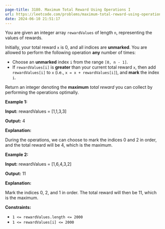 ```yaml
---
page-title: 3180. Maximum Total Reward Using Operations I
url: https://leetcode.com/problems/maximum-total-reward-using-operations-i/description/
date: 2024-06-10 21:51:17
---
```

You are given an integer array `rewardValues` of length `n`, representing the values of rewards.

Initially, your total reward `x` is 0, and all indices are **unmarked**. You are allowed to perform the following operation **any** number of times:

-   Choose an **unmarked** index `i` from the range `[0, n - 1]`.
-   If `rewardValues[i]` is **greater** than your current total reward `x`, then add `rewardValues[i]` to `x` (i.e., `x = x + rewardValues[i]`), and **mark** the index `i`.

Return an integer denoting the **maximum** *total reward* you can collect by performing the operations optimally.

**Example 1:**

**Input:** rewardValues = \[1,1,3,3\]

**Output:** 4

**Explanation:**

During the operations, we can choose to mark the indices 0 and 2 in order, and the total reward will be 4, which is the maximum.

**Example 2:**

**Input:** rewardValues = \[1,6,4,3,2\]

**Output:** 11

**Explanation:**

Mark the indices 0, 2, and 1 in order. The total reward will then be 11, which is the maximum.

**Constraints:**

-   `1 <= rewardValues.length <= 2000`
-   `1 <= rewardValues[i] <= 2000`